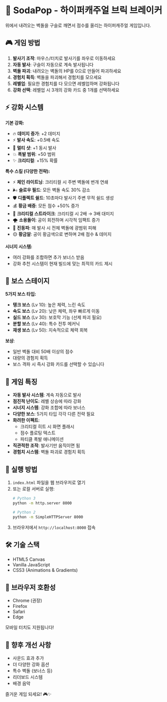 # 🥤 SodaPop - 하이퍼캐주얼 브릭 브레이커

위에서 내려오는 벽돌을 구슬로 깨면서 점수를 올리는 하이퍼캐주얼 게임입니다.

## 🎮 게임 방법

1. **발사기 조작**: 마우스/터치로 발사기를 좌우로 이동하세요
2. **자동 발사**: 구슬이 자동으로 계속 발사됩니다
3. **벽돌 파괴**: 내려오는 벽돌의 HP를 0으로 만들어 파괴하세요
4. **경험치 획득**: 벽돌을 파괴해서 경험치를 모으세요
5. **레벨업**: 필요한 경험치를 다 모으면 레벨업하며 강화됩니다
6. **강화 선택**: 레벨업 시 3개의 강화 카드 중 1개를 선택하세요

## ⚡ 강화 시스템

**기본 강화:**
- 🔥 **데미지 증가**: +2 데미지
- ⚡ **발사 속도**: +0.5배 속도
- 🎯 **멀티 샷**: +1 동시 발사
- 💥 **폭발 범위**: +50 범위
- ✨ **크리티컬**: +15% 확률

**특수 스킬 (다양한 전략):**
- ⚡ **체인 라이트닝**: 크리티컬 시 주변 벽돌에 번개 연쇄
- 🌬️ **슬로우 필드**: 모든 벽돌 속도 30% 감소
- 🛡️ **디플렉트 쉴드**: 10초마다 발사기 주변 무적 쉴드 생성
- 💰 **황금 배증**: 모든 점수 +50% 증가
- 💎 **크리티컬 스트라이크**: 크리티컬 시 2배 → 3배 대미지
- 🌪️ **소용돌이**: 공이 회전하며 시각적 임팩트 증가
- 🔱 **진동파**: 매 발사 시 전체 벽돌에 광범위 피해
- 🟡 **황금알**: 공이 황금색으로 변하며 2배 점수 & 데미지

**시너지 시스템:**
- 여러 강화를 조합하면 추가 보너스 받음
- 강화 추천 시스템이 현재 빌드에 맞는 최적의 카드 제시

## 👹 보스 스테이지

**5가지 보스 타입:**
- **탱크 보스** (Lv 10): 높은 체력, 느린 속도
- **속도 보스** (Lv 20): 낮은 체력, 좌우 빠르게 이동
- **실드 보스** (Lv 30): 보호막 기능 (선제 파괴 필요)
- **분할 보스** (Lv 40): 특수 전투 메커닉
- **재생 보스** (Lv 50): 지속적으로 체력 회복

**보상**:
- 일반 벽돌 대비 50배 이상의 점수
- 대량의 경험치 획득
- 보스 격파 시 즉시 강화 카드를 선택할 수 있습니다

## 🎯 게임 특징

- **자동 발사 시스템**: 계속 자동으로 발사
- **점진적 난이도**: 레벨 상승에 따라 강화
- **시너지 시스템**: 강화 조합에 따라 보너스
- **다양한 보스**: 5가지 타입 각각 다른 전략 필요
- **화려한 이펙트**:
  - 크리티컬 히트 시 화면 플래시
  - 점수 플로팅 텍스트
  - 파티클 폭발 애니메이션
- **직관적한 조작**: 발사기만 움직이면 됨
- **경험치 시스템**: 벽돌 파괴로 경험치 획득

## 🚀 실행 방법

1. `index.html` 파일을 웹 브라우저로 열기
2. 또는 로컬 서버로 실행:
   ```bash
   # Python 3
   python -m http.server 8000
   
   # Python 2
   python -m SimpleHTTPServer 8000
   ```
3. 브라우저에서 `http://localhost:8000` 접속

## 🛠️ 기술 스택

- HTML5 Canvas
- Vanilla JavaScript
- CSS3 (Animations & Gradients)

## 📱 브라우저 호환성

- Chrome (권장)
- Firefox
- Safari
- Edge

모바일 터치도 지원됩니다!

## 🎨 향후 개선 사항

- 사운드 효과 추가
- 더 다양한 강화 옵션
- 특수 벽돌 (보너스 등)
- 리더보드 시스템
- 배경 음악

즐거운 게임 되세요! 🎮✨
